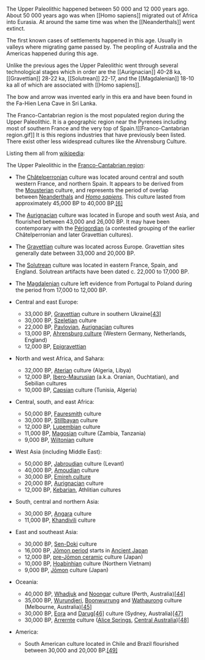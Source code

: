 The Upper Paleolithic happened between 50 000 and 12 000 years ago. About 50 000 years ago was when [[Homo sapiens]] migrated out of Africa into Eurasia. At around the same time was when the [[Neanderthals]] went extinct.

The first known cases of settlements happened in this age. Usually in valleys where migrating game passed by. The peopling of Australia and the Americas happened during this age.

Unlike the previous ages the Upper Paleolithic went through several technological stages which in order are the [[Aurignacian]] 40-28 ka, [[Gravettian]] 28-22 ka, [[Solutrean]] 22-17, and the [[Magdalenian]] 18-10 ka all of which are associated with [[Homo sapiens]].

The bow and arrow was invented early in this era and have been found in the Fa-Hien Lena Cave in Sri Lanka.

The Franco-Cantabrian region is the most populated region during the Upper Paleolithic. It is a geographic region near the Pyrenees including most of southern France and the very top of Spain.![[Franco-Cantabrian region.gif]]
It is this regions industries that have previously been listed. There exist other less widespread cultures like the Ahrensburg Culture.

Listing them all from [wikipedia](https://en.wikipedia.org/wiki/Upper_Paleolithic#Cultures):

The Upper Paleolithic in the [Franco-Cantabrian region](https://en.wikipedia.org/wiki/Franco-Cantabrian_region "Franco-Cantabrian region"):

- The [Châtelperronian](https://en.wikipedia.org/wiki/Ch%C3%A2telperronian "Châtelperronian") culture was located around central and south western France, and northern Spain. It appears to be derived from the [Mousterian](https://en.wikipedia.org/wiki/Mousterian "Mousterian") culture, and represents the period of overlap between [Neanderthals](https://en.wikipedia.org/wiki/Neanderthal "Neanderthal") and _[Homo sapiens](https://en.wikipedia.org/wiki/Human "Human")_. This culture lasted from approximately 45,000 BP to 40,000 BP.[[6]](https://en.wikipedia.org/wiki/Upper_Paleolithic#cite_note-nature.com-6)
- The [Aurignacian](https://en.wikipedia.org/wiki/Aurignacian "Aurignacian") culture was located in Europe and south west Asia, and flourished between 43,000 and 26,000 BP. It may have been contemporary with the [Périgordian](https://en.wikipedia.org/wiki/P%C3%A9rigordian "Périgordian") (a contested grouping of the earlier Châtelperronian and later Gravettian cultures).
- The [Gravettian](https://en.wikipedia.org/wiki/Gravettian "Gravettian") culture was located across Europe. Gravettian sites generally date between 33,000 and 20,000 BP.
- The [Solutrean](https://en.wikipedia.org/wiki/Solutrean "Solutrean") culture was located in eastern France, Spain, and England. Solutrean artifacts have been dated c. 22,000 to 17,000 BP.
- The [Magdalenian](https://en.wikipedia.org/wiki/Magdalenian "Magdalenian") culture left evidence from Portugal to Poland during the period from 17,000 to 12,000 BP.

- Central and east Europe:
    - 33,000 BP, [Gravettian](https://en.wikipedia.org/wiki/Gravettian "Gravettian") culture in southern Ukraine[[43]](https://en.wikipedia.org/wiki/Upper_Paleolithic#cite_note-bbc-43)
    - 30,000 BP, [Szeletian](https://en.wikipedia.org/wiki/Szeletian "Szeletian") culture
    - 22,000 BP, [Pavlovian](https://en.wikipedia.org/wiki/Pavlovian_culture "Pavlovian culture"), [Aurignacian](https://en.wikipedia.org/wiki/Aurignacian "Aurignacian") cultures
    - 13,000 BP, [Ahrensburg culture](https://en.wikipedia.org/wiki/Ahrensburg_culture "Ahrensburg culture") (Western Germany, Netherlands, England)
    - 12,000 BP, [Epigravettian](https://en.wikipedia.org/wiki/Epigravettian "Epigravettian")
- North and west Africa, and Sahara:
    - 32,000 BP, [Aterian](https://en.wikipedia.org/wiki/Aterian "Aterian") culture (Algeria, Libya)
    - 12,000 BP, [Ibero-Maurusian](https://en.wikipedia.org/wiki/Ibero-Maurusian "Ibero-Maurusian") (a.k.a. Oranian, Ouchtatian), and Sebilian cultures
    - 10,000 BP, [Capsian](https://en.wikipedia.org/wiki/Capsian "Capsian") culture (Tunisia, Algeria)
- Central, south, and east Africa:
    - 50,000 BP, [Fauresmith](https://en.wikipedia.org/wiki/Fauresmith_(industry) "Fauresmith (industry)") culture
    - 30,000 BP, [Stillbayan](https://en.wikipedia.org/w/index.php?title=Stillbayan&action=edit&redlink=1 "Stillbayan (page does not exist)") culture
    - 12,000 BP, [Lupembian](https://en.wikipedia.org/w/index.php?title=Lupembian&action=edit&redlink=1 "Lupembian (page does not exist)") culture
    - 11,000 BP, [Magosian](https://en.wikipedia.org/wiki/Magosian "Magosian") culture (Zambia, Tanzania)
    - 9,000 BP, [Wiltonian](https://en.wikipedia.org/w/index.php?title=Wiltonian&action=edit&redlink=1 "Wiltonian (page does not exist)") culture
- West Asia (including Middle East):
    - 50,000 BP, [Jabroudian](https://en.wikipedia.org/wiki/Jabroudian "Jabroudian") culture (Levant)
    - 40,000 BP, [Amoudian](https://en.wikipedia.org/w/index.php?title=Amoudian&action=edit&redlink=1 "Amoudian (page does not exist)") culture
    - 30,000 BP, [Emireh culture](https://en.wikipedia.org/wiki/Emireh_culture "Emireh culture")
    - 20,000 BP, [Aurignacian](https://en.wikipedia.org/wiki/Aurignacian "Aurignacian") culture
    - 12,000 BP, [Kebarian](https://en.wikipedia.org/wiki/Kebarian "Kebarian"), Athlitian cultures
- South, central and northern Asia:
    - 30,000 BP, [Angara](https://en.wikipedia.org/wiki/Angara "Angara") culture
    - 11,000 BP, [Khandivili](https://en.wikipedia.org/w/index.php?title=Khandivili&action=edit&redlink=1 "Khandivili (page does not exist)") culture
- East and southeast Asia:
    - 30,000 BP, [Sen-Doki](https://en.wikipedia.org/w/index.php?title=Sen-Doki&action=edit&redlink=1 "Sen-Doki (page does not exist)") culture
    - 16,000 BP, [Jōmon period](https://en.wikipedia.org/wiki/J%C5%8Dmon_period "Jōmon period") starts in [Ancient Japan](https://en.wikipedia.org/wiki/Ancient_Japan "Ancient Japan")
    - 12,000 BP, [pre-Jōmon ceramic](https://en.wikipedia.org/wiki/Japanese_Paleolithic "Japanese Paleolithic") culture (Japan)
    - 10,000 BP, [Hoabinhian](https://en.wikipedia.org/wiki/Hoabinhian "Hoabinhian") culture (Northern Vietnam)
    - 9,000 BP, [Jōmon](https://en.wikipedia.org/wiki/J%C5%8Dmon "Jōmon") culture (Japan)

- Oceania:
    - 40,000 BP, [Whadjuk](https://en.wikipedia.org/wiki/Whadjuk "Whadjuk") and [Noongar](https://en.wikipedia.org/wiki/Noongar "Noongar") culture (Perth, Australia)[[44]](https://en.wikipedia.org/wiki/Upper_Paleolithic#cite_note-44)
    - 35,000 BP, [Wurundjeri](https://en.wikipedia.org/wiki/Wurundjeri "Wurundjeri"), [Boonwurrung](https://en.wikipedia.org/wiki/Bunurong "Bunurong") and [Wathaurong](https://en.wikipedia.org/wiki/Wathaurong "Wathaurong") culture (Melbourne, Australia)[[45]](https://en.wikipedia.org/wiki/Upper_Paleolithic#cite_note-45)
    - 30,000 BP, [Eora](https://en.wikipedia.org/wiki/Eora_people "Eora people") and [Darug](https://en.wikipedia.org/wiki/Darug "Darug")[[46]](https://en.wikipedia.org/wiki/Upper_Paleolithic#cite_note-AusAnthrop-46) culture (Sydney, Australia)[[47]](https://en.wikipedia.org/wiki/Upper_Paleolithic#cite_note-Aboriginal_people_and_place-47)
    - 30,000 BP, [Arrernte](https://en.wikipedia.org/wiki/Aranda_people "Aranda people") culture ([Alice Springs](https://en.wikipedia.org/wiki/Alice_Springs "Alice Springs"), [Central Australia](https://en.wikipedia.org/wiki/Central_Australia "Central Australia"))[[48]](https://en.wikipedia.org/wiki/Upper_Paleolithic#cite_note-48)
- America:
    - South American culture located in Chile and Brazil flourished between 30,000 and 20,000 BP.[[49]](https://en.wikipedia.org/wiki/Upper_Paleolithic#cite_note-theguardian-49)